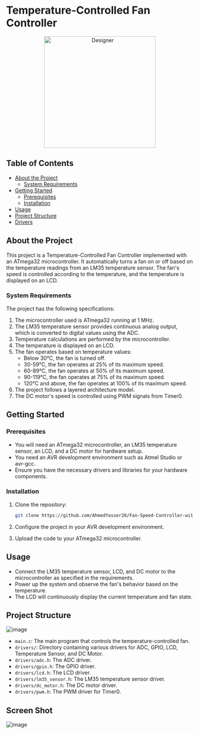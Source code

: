 # Temperature-Controlled Fan Controller
<div style="text-align:center">
<img src="https://github.com/AhmedYasser20/Fan-Speed-Controller-with-Temperature/assets/93765400/cf08154a-c28c-4899-b8fe-ef6f7855aa7c" alt="Designer" width="300">
</div>


## Table of Contents

- [About the Project](#about-the-project)
  - [System Requirements](#system-requirements)
- [Getting Started](#getting-started)
  - [Prerequisites](#prerequisites)
  - [Installation](#installation)
- [Usage](#usage)
- [Project Structure](#project-structure)
- [Drivers](#drivers)

## About the Project

This project is a Temperature-Controlled Fan Controller implemented with an ATmega32 microcontroller. It automatically turns a fan on or off based on the temperature readings from an LM35 temperature sensor. The fan's speed is controlled according to the temperature, and the temperature is displayed on an LCD.

### System Requirements

The project has the following specifications:

1. The microcontroller used is ATmega32 running at 1 MHz.
2. The LM35 temperature sensor provides continuous analog output, which is converted to digital values using the ADC.
3. Temperature calculations are performed by the microcontroller.
4. The temperature is displayed on an LCD.
5. The fan operates based on temperature values:
   - Below 30°C, the fan is turned off.
   - 30-59°C, the fan operates at 25% of its maximum speed.
   - 60-89°C, the fan operates at 50% of its maximum speed.
   - 90-119°C, the fan operates at 75% of its maximum speed.
   - 120°C and above, the fan operates at 100% of its maximum speed.
6. The project follows a layered architecture model.
7. The DC motor's speed is controlled using PWM signals from Timer0.

## Getting Started

### Prerequisites

- You will need an ATmega32 microcontroller, an LM35 temperature sensor, an LCD, and a DC motor for hardware setup.
- You need an AVR development environment such as Atmel Studio or avr-gcc.
- Ensure you have the necessary drivers and libraries for your hardware components.

### Installation

1. Clone the repository:

   ```sh
   git clone https://github.com/AhmedYasser20/Fan-Speed-Controller-with-Temperature
   ```

2. Configure the project in your AVR development environment.

3. Upload the code to your ATmega32 microcontroller.

## Usage

- Connect the LM35 temperature sensor, LCD, and DC motor to the microcontroller as specified in the requirements.
- Power up the system and observe the fan's behavior based on the temperature.
- The LCD will continuously display the current temperature and fan state.

## Project Structure
![image](https://github.com/AhmedYasser20/Fan-Speed-Controller-with-Temperature/assets/93765400/bdd92b59-4c49-461f-84b1-53caadfab15b)

- `main.c`: The main program that controls the temperature-controlled fan.
- `drivers/`: Directory containing various drivers for ADC, GPIO, LCD, Temperature Sensor, and DC Motor.
- `drivers/adc.h`: The ADC driver.
- `drivers/gpio.h`: The GPIO driver.
- `drivers/lcd.h`: The LCD driver.
- `drivers/lm35_sensor.h`: The LM35 temperature sensor driver.
- `drivers/dc_motor.h`: The DC motor driver.
- `drivers/pwm.h`: The PWM driver for Timer0.

## Screen Shot

![image](https://github.com/AhmedYasser20/Fan-Speed-Controller-with-Temperature/assets/93765400/5f13eb8d-a680-4fdb-80ab-628755a1cf1c)


